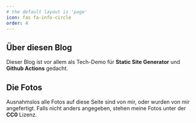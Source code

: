 ```yaml
---
# the default layout is 'page'
icon: fas fa-info-circle
order: 4
---
```


## Über diesen Blog

Dieser Blog ist vor allem als Tech-Demo für **Static Site Generator** und **Github Actions** gedacht.

## Die Fotos

Ausnahmslos alle Fotos auf diese Seite sind von mir, oder wurden von mir angefertigt. Falls nicht anders angegeben, stehen meine Fotos unter der **CC0** Lizenz. 